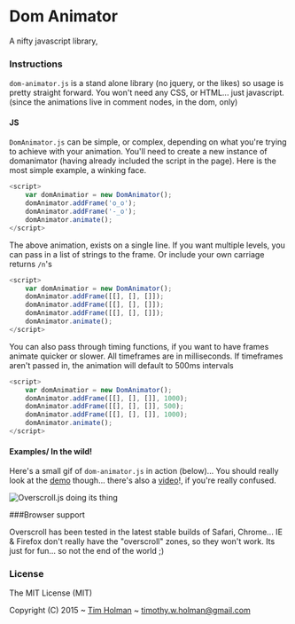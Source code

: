 # Dom Animator

A nifty javascript library, 

### Instructions

`dom-animator.js` is a stand alone library (no jquery, or the likes) so usage is pretty straight forward. You won't need any CSS, or HTML... just javascript. (since the animations live in comment nodes, in the dom, only)

#### JS

`DomAnimator.js` can be simple, or complex, depending on what you're trying to achieve with your animation. You'll need to create a new instance of domanimator (having already included the script in the page). Here is the most simple example, a winking face.

```js
<script>
	var domAnimatior = new DomAnimator();
	domAnimator.addFrame('o_o');
	domAnimator.addFrame('-_o');
	domAnimator.animate();
</script>
```

The above animation, exists on a single line. If you want multiple levels, you can pass in a list of strings to the frame. Or include your own carriage returns `/n`'s

```js
<script>
	var domAnimatior = new DomAnimator();
	domAnimator.addFrame([[], [], []]);
	domAnimator.addFrame([[], [], []]);
	domAnimator.addFrame([[], [], []]);
	domAnimator.animate();
</script>

```
You can also pass through timing functions, if you want to have frames animate quicker or slower. All timeframes are in milliseconds. If timeframes aren't passed in, the animation will default to 500ms intervals

```js
<script>
	var domAnimatior = new DomAnimator();
	domAnimator.addFrame([[], [], []], 1000);
	domAnimator.addFrame([[], [], []], 500);
	domAnimator.addFrame([[], [], []], 1000);
	domAnimator.animate();
</script>
```

#### Examples/ In the wild!

Here's a small gif of `dom-animator.js` in action (below)... You should really look at the [demo](http://tholman.com/dom-animator) though... there's also a [video](http://tholman.com/dom-animator/video)!, if you're really confused.

![Overscroll.js doing its thing](http://i.imgur.com/PSvRl9Z.png "Overscroll Bottom")

###Browser support

Overscroll has been tested in the latest stable builds of Safari, Chrome... IE & Firefox don't really have the "overscroll" zones, so they won't work. Its just for fun... so not the end of the world ;)

### License

The MIT License (MIT)

Copyright (C) 2015 ~ [Tim Holman](http://tholman.com) ~ timothy.w.holman@gmail.com
